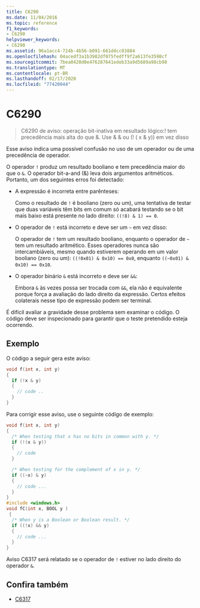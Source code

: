 ```yaml
---
title: C6290
ms.date: 11/04/2016
ms.topic: reference
f1_keywords:
- C6290
helpviewer_keywords:
- C6290
ms.assetid: 96a1acc4-724b-4b56-b091-661ddcc03884
ms.openlocfilehash: 04acedf3a1b3982df075fedff9f2a613fe3598cf
ms.sourcegitcommit: 7bea0420d0e476287641edeb33a9d5689a98cb98
ms.translationtype: MT
ms.contentlocale: pt-BR
ms.lasthandoff: 02/17/2020
ms.locfileid: "77420044"
---
```

# <a name="c6290"></a>C6290

> C6290 de aviso: operação bit-inativa em resultado lógico:! tem precedência mais alta do que &. Use & & ou (! ( x & y)) em vez disso

Esse aviso indica uma possível confusão no uso de um operador ou de uma precedência de operador.

O operador `!` produz um resultado booliano e tem precedência maior do que o `&`. O operador bit-a-and (&) leva dois argumentos aritméticos. Portanto, um dos seguintes erros foi detectado:

- A expressão é incorreta entre parênteses:

   Como o resultado de `!` é booliano (zero ou um), uma tentativa de testar que duas variáveis têm bits em comum só acabará testando se o bit mais baixo está presente no lado direito: `((!8) & 1) == 0`.

- O operador de `!` está incorreto e deve ser um `~` em vez disso:

   O operador de `!` tem um resultado booliano, enquanto o operador de `~` tem um resultado aritmético. Esses operadores nunca são intercambiáveis, mesmo quando estiverem operando em um valor booliano (zero ou um): `((!0x01) & 0x10) == 0x0`, enquanto `((~0x01) & 0x10) == 0x10`.

- O operador binário `&` está incorreto e deve ser `&&`:

   Embora `&` às vezes possa ser trocada com `&&`, ela não é equivalente porque força a avaliação do lado direito da expressão. Certos efeitos colaterais nesse tipo de expressão podem ser terminal.

É difícil avaliar a gravidade desse problema sem examinar o código. O código deve ser inspecionado para garantir que o teste pretendido esteja ocorrendo.

## <a name="example"></a>Exemplo

O código a seguir gera este aviso:

```cpp
void f(int x, int y)
{
  if (!x & y)
  {
    // code ..
  }
}
```

Para corrigir esse aviso, use o seguinte código de exemplo:

```cpp
void f(int x, int y)
{
  /* When testing that x has no bits in common with y. */
  if (!(x & y))
  {
    // code
  }

  /* When testing for the complement of x in y. */
  if ((~x) & y)
  {
    // code ...
  }
}
#include <windows.h>
void fC(int x, BOOL y )
 {
  /* When y is a Boolean or Boolean result. */
  if ((!x) && y)
  {
    // code ...
  }
}
```

Aviso C6317 será relatado se o operador de `!` estiver no lado direito do operador `&`.

## <a name="see-also"></a>Confira também

- [C6317](../code-quality/c6317.md)

